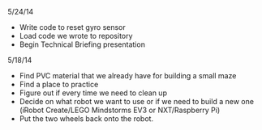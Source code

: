 5/24/14
  * Write code to reset gyro sensor
  * Load code we wrote to repository
  * Begin Technical Briefing presentation

5/18/14
  * Find PVC material that we already have for building a small maze
  * Find a place to practice
  * Figure out if every time we need to clean up
  * Decide on what robot we want to use or if we need to build a new one (iRobot Create/LEGO Mindstorms EV3 or NXT/Raspberry Pi)
  * Put the two wheels back onto the robot.